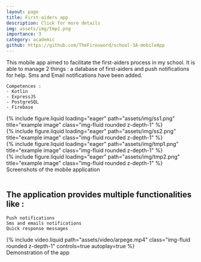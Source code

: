 ```yaml
---
layout: page
title: First-aiders app
description: Click for more details
img: assets/img/tmp1.png
importance: 3
category: academic
github: https://github.com/TheFiresword/school-3A-mobileApp
---
```


This mobile app aimed to facilitate the first-aiders process in my school. It is able to manage 2 things : a database of first-aiders and push notifications for help. Sms and Email notifications have been added.
    
    Competences :
    - Kotlin
    - ExpressJS
    - PostgreSQL
    - Firebase
    

<div class="row">
    <div class="col-6 mt-3 mt-md-0">
        {% include figure.liquid loading="eager" path="assets/img/ss1.png" title="example image" class="img-fluid rounded z-depth-1" %}
    </div>
    <div class="col-6 mt-3 mt-md-0">
        {% include figure.liquid loading="eager" path="assets/img/ss2.png" title="example image" class="img-fluid rounded z-depth-1" %}
    </div>
    <div class="col-6 mt-3 mt-md-0">
        {% include figure.liquid loading="eager" path="assets/img/tmp1.png" title="example image" class="img-fluid rounded z-depth-1" %}
    </div>
    <div class="col-6 mt-3 mt-md-0">
        {% include figure.liquid loading="eager" path="assets/img/tmp2.png" title="example image" class="img-fluid rounded z-depth-1" %}
    </div>
</div>
<div class="caption">
    Screenshots of the mobile application
</div>
<br>

The application provides multiple functionalities like :
---
    Push notifications
    Sms and emails notifications
    Quick response messages
    

<div class="row">
    <div class="col mt-3 mt-md-0">
        {% include video.liquid path="assets/video/arpege.mp4" class="img-fluid rounded z-depth-1" controls=true autoplay=true %}
    </div>
</div>
<div class="caption">
    Demonstration of the app
</div>

